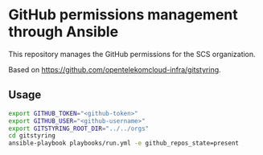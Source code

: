 # GitHub permissions management through Ansible

This repository manages the GitHub permissions for the SCS organization.

Based on https://github.com/opentelekomcloud-infra/gitstyring.

## Usage

```sh
export GITHUB_TOKEN="<github-token>"
export GITHUB_USER="<github-username>"
export GITSTYRING_ROOT_DIR="../../orgs"
cd gitstyring
ansible-playbook playbooks/run.yml -e github_repos_state=present
```

